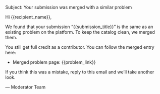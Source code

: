 Subject: Your submission was merged with a similar problem

Hi {{recipient_name}},

We found that your submission “{{submission_title}}” is the same as an existing problem on the platform. To keep the catalog clean, we merged them.

You still get full credit as a contributor. You can follow the merged entry here:
- Merged problem page: {{problem_link}}

If you think this was a mistake, reply to this email and we’ll take another look.

— Moderator Team

